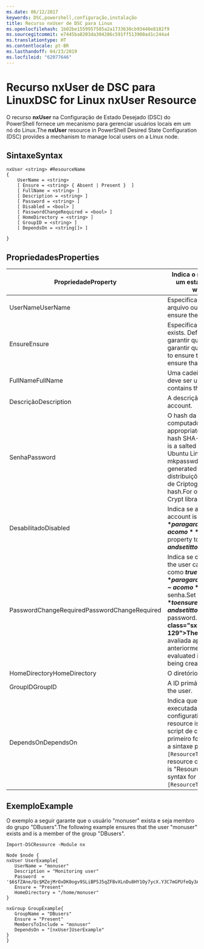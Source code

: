 ```yaml
---
ms.date: 06/12/2017
keywords: DSC,powershell,configuração,instalação
title: Recurso nxUser de DSC para Linux
ms.openlocfilehash: 1b02be1559957585a2a1733630cb93440e8182f9
ms.sourcegitcommit: e7445ba8203da304286c591ff513900ad1c244a4
ms.translationtype: HT
ms.contentlocale: pt-BR
ms.lasthandoff: 04/23/2019
ms.locfileid: "62077646"
---
```

# <a name="dsc-for-linux-nxuser-resource"></a><span data-ttu-id="a55fa-103">Recurso nxUser de DSC para Linux</span><span class="sxs-lookup"><span data-stu-id="a55fa-103">DSC for Linux nxUser Resource</span></span>

<span data-ttu-id="a55fa-104">O recurso **nxUser** na Configuração de Estado Desejado (DSC) do PowerShell fornece um mecanismo para gerenciar usuários locais em um nó do Linux.</span><span class="sxs-lookup"><span data-stu-id="a55fa-104">The **nxUser** resource in PowerShell Desired State Configuration (DSC) provides a mechanism to manage local users on a Linux node.</span></span>

## <a name="syntax"></a><span data-ttu-id="a55fa-105">Sintaxe</span><span class="sxs-lookup"><span data-stu-id="a55fa-105">Syntax</span></span>

```
nxUser <string> #ResourceName
{
    UserName = <string>
    [ Ensure = <string> { Absent | Present }  ]
    [ FullName = <string> ]
    [ Description = <string> ]
    [ Password = <string> ]
    [ Disabled = <bool> ]
    [ PasswordChangeRequired = <bool> ]
    [ HomeDirectory = <string> ]
    [ GroupID = <string> ]
    [ DependsOn = <string[]> ]

}
```

## <a name="properties"></a><span data-ttu-id="a55fa-106">Propriedades</span><span class="sxs-lookup"><span data-stu-id="a55fa-106">Properties</span></span>

|  <span data-ttu-id="a55fa-107">Propriedade</span><span class="sxs-lookup"><span data-stu-id="a55fa-107">Property</span></span> |  <span data-ttu-id="a55fa-108">Indica o nome da conta para a qual você deseja garantir um estado específico.</span><span class="sxs-lookup"><span data-stu-id="a55fa-108">Indicates the account name for which you want to ensure a specific state.</span></span> |
|---|---|
| <span data-ttu-id="a55fa-109">UserName</span><span class="sxs-lookup"><span data-stu-id="a55fa-109">UserName</span></span>| <span data-ttu-id="a55fa-110">Especifica o local onde você deseja garantir o estado de um arquivo ou diretório.</span><span class="sxs-lookup"><span data-stu-id="a55fa-110">Specifies the location where you want to ensure the state for a file or directory.</span></span>|
| <span data-ttu-id="a55fa-111">Ensure</span><span class="sxs-lookup"><span data-stu-id="a55fa-111">Ensure</span></span>| <span data-ttu-id="a55fa-112">Especifica se a conta existe.</span><span class="sxs-lookup"><span data-stu-id="a55fa-112">Specifies whether the account exists.</span></span> <span data-ttu-id="a55fa-113">Defina essa propriedade como "Present" para garantir que a conta exista e defina-o como "Absent" para garantir que a conta não exista.</span><span class="sxs-lookup"><span data-stu-id="a55fa-113">Set this property to "Present" to ensure that the account exists, and set it to "Absent" to ensure that the account does not exist.</span></span>|
| <span data-ttu-id="a55fa-114">FullName</span><span class="sxs-lookup"><span data-stu-id="a55fa-114">FullName</span></span>| <span data-ttu-id="a55fa-115">Uma cadeia de caracteres que contém o nome completo que deve ser usado para a conta de usuário.</span><span class="sxs-lookup"><span data-stu-id="a55fa-115">A string that contains the full name to use for the user account.</span></span>|
| <span data-ttu-id="a55fa-116">Descrição</span><span class="sxs-lookup"><span data-stu-id="a55fa-116">Description</span></span>| <span data-ttu-id="a55fa-117">A descrição da conta de usuário.</span><span class="sxs-lookup"><span data-stu-id="a55fa-117">The description for the user account.</span></span>|
| <span data-ttu-id="a55fa-118">Senha</span><span class="sxs-lookup"><span data-stu-id="a55fa-118">Password</span></span>| <span data-ttu-id="a55fa-119">O hash da senha de usuário no formato apropriado para o computador Linux.</span><span class="sxs-lookup"><span data-stu-id="a55fa-119">The hash of the users password in the appropriate form for the Linux computer.</span></span> <span data-ttu-id="a55fa-120">Normalmente, é um hash SHA-256 ou SHA-512 com valor de sal.</span><span class="sxs-lookup"><span data-stu-id="a55fa-120">Typically, this is a salted SHA-256, or SHA-512 hash.</span></span> <span data-ttu-id="a55fa-121">No Debian e no Ubuntu Linux, esse valor pode ser gerado com o comando mkpasswd.</span><span class="sxs-lookup"><span data-stu-id="a55fa-121">On Debian and Ubuntu Linux, this value can be generated with the mkpasswd command.</span></span> <span data-ttu-id="a55fa-122">Para outras distribuições de Linux, o método de criptografia da biblioteca de Criptografia do Python pode ser usado para gerar o hash.</span><span class="sxs-lookup"><span data-stu-id="a55fa-122">For other Linux distros, the crypt method of Python’s Crypt library can be used to generate the hash.</span></span>|
| <span data-ttu-id="a55fa-123">Desabilitado</span><span class="sxs-lookup"><span data-stu-id="a55fa-123">Disabled</span></span>| <span data-ttu-id="a55fa-124">Indica se a conta está habilitada.</span><span class="sxs-lookup"><span data-stu-id="a55fa-124">Indicates whether the account is enabled.</span></span> <span data-ttu-id="a55fa-125">Defina essa propriedade como **$true** para garantir que essa conta esteja desabilitada e defina-a como **$false** para garantir que esteja habilitada.</span><span class="sxs-lookup"><span data-stu-id="a55fa-125">Set this property to **$true** to ensure that this account is disabled, and set it to **$false** to ensure that it is enabled.</span></span>|
| <span data-ttu-id="a55fa-126">PasswordChangeRequired</span><span class="sxs-lookup"><span data-stu-id="a55fa-126">PasswordChangeRequired</span></span>| <span data-ttu-id="a55fa-127">Indica se o usuário pode alterar a senha.</span><span class="sxs-lookup"><span data-stu-id="a55fa-127">Indicates whether the user can change the password.</span></span> <span data-ttu-id="a55fa-128">Defina essa propriedade como **$true** para garantir que o usuário não possa alterar a senha e defina-a como **$false** para permitir que o usuário altere a senha.</span><span class="sxs-lookup"><span data-stu-id="a55fa-128">Set this property to **$true** to ensure that the user cannot change the password, and set it to **$false** to allow the user to change the password.</span></span> <span data-ttu-id="a55fa-129">O valor padrão é **$false**.</span><span class="sxs-lookup"><span data-stu-id="a55fa-129">The default value is **$false**.</span></span> <span data-ttu-id="a55fa-130">Essa propriedade é avaliada apenas se a conta de usuário não existia anteriormente e está sendo criada.</span><span class="sxs-lookup"><span data-stu-id="a55fa-130">This property is only evaluated if the user account did not exist previously and is being created.</span></span>|
| <span data-ttu-id="a55fa-131">HomeDirectory</span><span class="sxs-lookup"><span data-stu-id="a55fa-131">HomeDirectory</span></span>| <span data-ttu-id="a55fa-132">O diretório inicial do usuário.</span><span class="sxs-lookup"><span data-stu-id="a55fa-132">The home directory for the user.</span></span>|
| <span data-ttu-id="a55fa-133">GroupID</span><span class="sxs-lookup"><span data-stu-id="a55fa-133">GroupID</span></span>| <span data-ttu-id="a55fa-134">A ID primária de grupo do usuário.</span><span class="sxs-lookup"><span data-stu-id="a55fa-134">The primary group ID for the user.</span></span>|
| <span data-ttu-id="a55fa-135">DependsOn</span><span class="sxs-lookup"><span data-stu-id="a55fa-135">DependsOn</span></span> | <span data-ttu-id="a55fa-136">Indica que a configuração de outro recurso deve ser executada antes de ele ser configurado.</span><span class="sxs-lookup"><span data-stu-id="a55fa-136">Indicates that the configuration of another resource must run before this resource is configured.</span></span> <span data-ttu-id="a55fa-137">Por exemplo, se a ID do bloco de script de configuração do recurso que você deseja executar primeiro for "ResourceName" e seu tipo for "ResourceType", a sintaxe para usar essa propriedade será `DependsOn = "[ResourceType]ResourceName"`.</span><span class="sxs-lookup"><span data-stu-id="a55fa-137">For example, if the ID of the resource configuration script block that you want to run first is "ResourceName" and its type is "ResourceType", the syntax for using this property is `DependsOn = "[ResourceType]ResourceName"`.</span></span>|

## <a name="example"></a><span data-ttu-id="a55fa-138">Exemplo</span><span class="sxs-lookup"><span data-stu-id="a55fa-138">Example</span></span>

<span data-ttu-id="a55fa-139">O exemplo a seguir garante que o usuário "monuser" exista e seja membro do grupo "DBusers".</span><span class="sxs-lookup"><span data-stu-id="a55fa-139">The following example ensures that the user "monuser" exists and is a member of the group "DBusers".</span></span>

```
Import-DSCResource -Module nx

Node $node {
nxUser UserExample{
   UserName = "monuser"
   Description = "Monitoring user"
   Password  =    '$6$fZAne/Qc$MZejMrOxDK0ogv9SLiBP5J5qZFBvXLnDu8HY1Oy7ycX.Y3C7mGPUfeQy3A82ev3zIabhDQnj2ayeuGn02CqE/0'
   Ensure = "Present"
   HomeDirectory = "/home/monuser"
}

nxGroup GroupExample{
   GroupName = "DBusers"
   Ensure = "Present"
   MembersToInclude = "monuser"
   DependsOn = "[nxUser]UserExample"
}
}
```